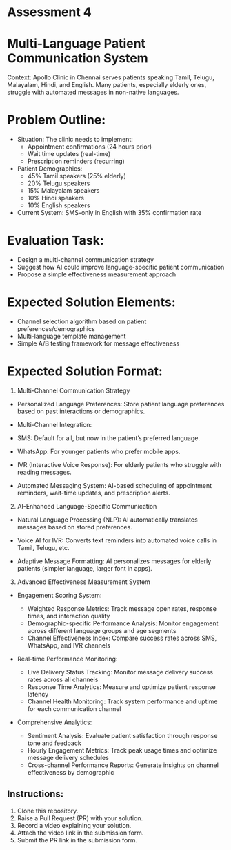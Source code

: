 # Assessment 4

# Multi-Language Patient Communication System

Context: Apollo Clinic in Chennai serves patients speaking Tamil, Telugu, Malayalam, Hindi, and English. Many patients, especially elderly ones, struggle with automated messages in non-native languages.

# Problem Outline:

* Situation: The clinic needs to implement:
  * Appointment confirmations (24 hours prior)
  * Wait time updates (real-time)
  * Prescription reminders (recurring)
* Patient Demographics:
  * 45% Tamil speakers (25% elderly)
  * 20% Telugu speakers
  * 15% Malayalam speakers
  * 10% Hindi speakers
  * 10% English speakers
* Current System: SMS-only in English with 35% confirmation rate

# Evaluation Task:

* Design a multi-channel communication strategy
* Suggest how AI could improve language-specific patient communication
* Propose a simple effectiveness measurement approach

# Expected Solution Elements:

* Channel selection algorithm based on patient preferences/demographics
* Multi-language template management
* Simple A/B testing framework for message effectiveness

# Expected Solution Format:

1. Multi-Channel Communication Strategy
- Personalized Language Preferences: Store patient language preferences based on past interactions or demographics.

- Multi-Channel Integration:

- SMS: Default for all, but now in the patient’s preferred language.

- WhatsApp: For younger patients who prefer mobile apps.

- IVR (Interactive Voice Response): For elderly patients who struggle with reading messages.

- Automated Messaging System: AI-based scheduling of appointment reminders, wait-time updates,  and prescription alerts.

2. AI-Enhanced Language-Specific Communication
- Natural Language Processing (NLP): AI automatically translates messages based on stored preferences.

- Voice AI for IVR: Converts text reminders into automated voice calls in Tamil, Telugu, etc.

- Adaptive Message Formatting: AI personalizes messages for elderly patients (simpler language, larger font in apps).

3. Advanced Effectiveness Measurement System
- Engagement Scoring System:
  * Weighted Response Metrics: Track message open rates, response times, and interaction quality
  * Demographic-specific Performance Analysis: Monitor engagement across different language groups and age segments
  * Channel Effectiveness Index: Compare success rates across SMS, WhatsApp, and IVR channels

- Real-time Performance Monitoring:
  * Live Delivery Status Tracking: Monitor message delivery success rates across all channels
  * Response Time Analytics: Measure and optimize patient response latency
  * Channel Health Monitoring: Track system performance and uptime for each communication channel

- Comprehensive Analytics:
  * Sentiment Analysis: Evaluate patient satisfaction through response tone and feedback
  * Hourly Engagement Metrics: Track peak usage times and optimize message delivery schedules
  * Cross-channel Performance Reports: Generate insights on channel effectiveness by demographic


## Instructions:
1. Clone this repository.
3. Raise a Pull Request (PR) with your solution.
4. Record a video explaining your solution.
5. Attach the video link in the submission form.
6. Submit the PR link in the submission form.